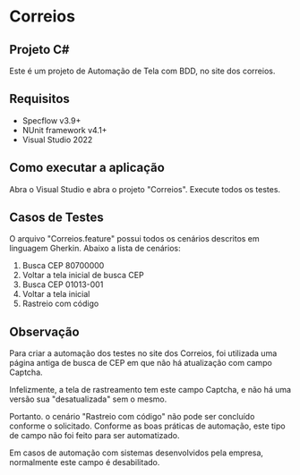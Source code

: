 # Correios

## Projeto C#

Este é um projeto de Automação de Tela com BDD, no site dos correios.

##  Requisitos
 * Specflow v3.9+
 * NUnit framework v4.1+
 * Visual Studio 2022
 
## Como executar a aplicação 

Abra o Visual Studio e abra o projeto "Correios". Execute todos os testes.


## Casos de Testes

O arquivo "Correios.feature" possui todos os cenários descritos em linguagem Gherkin. Abaixo a lista de cenários:

1. Busca CEP 80700000
2. Voltar a tela inicial de busca CEP
3. Busca CEP 01013-001
4. Voltar a tela inicial
5. Rastreio com código


## Observação

Para criar a automação dos testes no site dos Correios, foi utilizada uma página antiga de busca de CEP em que não há atualização com campo Captcha. 

Infelizmente, a tela de rastreamento tem este campo Captcha, e não há uma versão sua "desatualizada" sem o mesmo.

Portanto. o cenário "Rastreio com código" não pode ser concluído conforme o solicitado. Conforme as boas práticas de automação, este tipo de campo não foi feito para ser automatizado.

Em casos de automação com sistemas desenvolvidos pela empresa, normalmente este campo é desabilitado.
